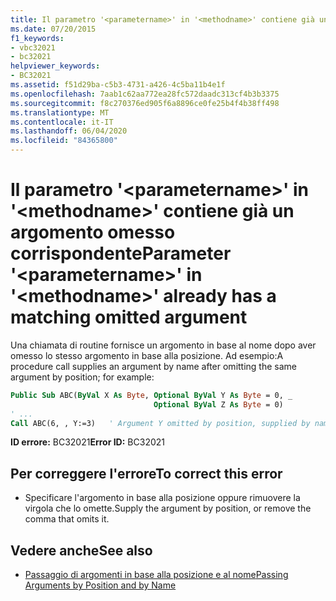 ```yaml
---
title: Il parametro '<parametername>' in '<methodname>' contiene già un argomento omesso corrispondente
ms.date: 07/20/2015
f1_keywords:
- vbc32021
- bc32021
helpviewer_keywords:
- BC32021
ms.assetid: f51d29ba-c5b3-4731-a426-4c5ba11b4e1f
ms.openlocfilehash: 7aab1c62aa772ea28fc572daadc313cf4b3b3375
ms.sourcegitcommit: f8c270376ed905f6a8896ce0fe25b4f4b38ff498
ms.translationtype: MT
ms.contentlocale: it-IT
ms.lasthandoff: 06/04/2020
ms.locfileid: "84365800"
---
```

# <a name="parameter-parametername-in-methodname-already-has-a-matching-omitted-argument"></a><span data-ttu-id="46683-102">Il parametro '\<parametername>' in '\<methodname>' contiene già un argomento omesso corrispondente</span><span class="sxs-lookup"><span data-stu-id="46683-102">Parameter '\<parametername>' in '\<methodname>' already has a matching omitted argument</span></span>
<span data-ttu-id="46683-103">Una chiamata di routine fornisce un argomento in base al nome dopo aver omesso lo stesso argomento in base alla posizione. Ad esempio:</span><span class="sxs-lookup"><span data-stu-id="46683-103">A procedure call supplies an argument by name after omitting the same argument by position; for example:</span></span>  
  
```vb  
Public Sub ABC(ByVal X As Byte, Optional ByVal Y As Byte = 0, _  
                                Optional ByVal Z As Byte = 0)  
' ...  
Call ABC(6, , Y:=3)   ' Argument Y omitted by position, supplied by name.  
```  
  
 <span data-ttu-id="46683-104">**ID errore:** BC32021</span><span class="sxs-lookup"><span data-stu-id="46683-104">**Error ID:** BC32021</span></span>  
  
## <a name="to-correct-this-error"></a><span data-ttu-id="46683-105">Per correggere l'errore</span><span class="sxs-lookup"><span data-stu-id="46683-105">To correct this error</span></span>  
  
- <span data-ttu-id="46683-106">Specificare l'argomento in base alla posizione oppure rimuovere la virgola che lo omette.</span><span class="sxs-lookup"><span data-stu-id="46683-106">Supply the argument by position, or remove the comma that omits it.</span></span>  
  
## <a name="see-also"></a><span data-ttu-id="46683-107">Vedere anche</span><span class="sxs-lookup"><span data-stu-id="46683-107">See also</span></span>

- [<span data-ttu-id="46683-108">Passaggio di argomenti in base alla posizione e al nome</span><span class="sxs-lookup"><span data-stu-id="46683-108">Passing Arguments by Position and by Name</span></span>](../programming-guide/language-features/procedures/passing-arguments-by-position-and-by-name.md)
